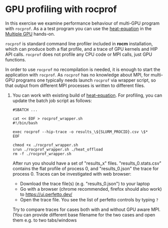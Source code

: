 # GPU profiling with rocprof

In this exercise we examine performance behaviour of multi-GPU program with `rocprof`.
As a a test program you can use the [heat-equation](../multiple-gpu-performance/heat-equation) in the [Multiple GPU](..../multiple-gpu-performance) hands-on.

`rocprof` is standard command line profiler included in **rocm** installation, which can 
produce both a flat profile, and a trace of GPU kernels and HIP API calls. `rocprof` 
does not profile any CPU code or MPI calls, just GPU functions.

In order to use `rocprof` no recompilation is needed, it is enough to start the
application with `rocprof`. As `rocprof` has no knowledge about MPI, for multi-GPU
programs one typically needs launch `rocprof` via wrapper script, so that output from 
different MPI processes is written to different files.

1. You can work with existing build of [heat-equation](../multiple-gpu-performance/heat-equation). For profiling, you can update the batch job script as follows:
   ``` 
   #SBATCH ...

   cat << EOF > rocprof_wrapper.sh
   #!/bin/bash

   exec rocprof --hip-trace -o results_\${SLURM_PROCID}.csv \$*
   EOF

   chmod +x ./rocprof_wrapper.sh
   srun ./rocprof_wrapper.sh ./heat_offload
   rm -f ./rocprof_wrapper.sh
   ```

   After run you should have a set of "results_x" files. "results_0.stats.csv" contains 
   the flat profile of process 0, and "results_0.json" the trace for process 0.
   Traces can be investigated with web browser:
     - Download the trace file(s) (e.g. "results_0.json") to your laptop
     - Go with a browser (chrome recommended, firefox should also work) to https://ui.perfetto.dev/
     - Open the trace file.
   You see the list of perfetto controls by typing `?`

   Try to compare traces for cases both with and without GPU aware MPI. (You can provide different base filename for the two cases and open them e.g. to two tabs/windows
   
